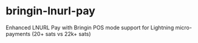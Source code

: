 # bringin-lnurl-pay
Enhanced LNURL Pay with Bringin POS mode support for Lightning micro-payments (20+ sats vs 22k+ sats)
